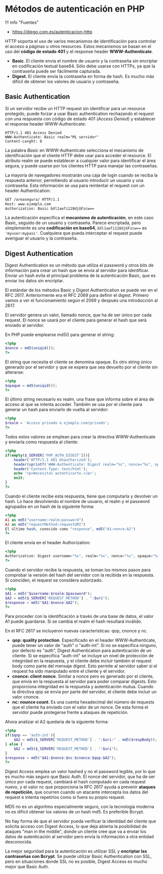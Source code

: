 # Métodos de autenticación en PHP

!!! info "Fuentes"
  - https://diego.com.es/autenticacion-http

HTTP soporta el uso de varios mecanismos de identificación para controlar el acceso a páginas u otros resources. Estos mecanismos se basan en el uso del **código de estado 401** y el response header **WWW-Authenticate**.

- **Basic**. El cliente envía el nombre de usuario y la contraseña sin encriptar en codificación textual base64. Sólo debe usarse con HTTPs, ya que la contraseña puede ser fácilmente capturada.
- **Digest**. El cliente envía la contraseña en forma de hash. Es mucho más difícil de obtener los valores de usuario y contraseña.

## Basic Authentication

Si un servidor recibe un HTTP request sin identificar para un resource protegido, puede forzar a usar Basic authentication rechazando el request con una respuesta con código de estado 401 (_Access Denied_) y establecer el response header WWW-Authenticate:

```
HTTP/1.1 401 Access Denied
WWW-Authenticate: Basic realm="Mi servidor"
Content-Lenght: 0
```

La palabra _Basic_ en WWW-Authenticate selecciona el mecanismo de identificación que el cliente HTTP debe usar para acceder el resource. El atributo realm se puede establecer a cualquier valor para identificar el área segura, y puede usarse por los clientes HTTP para manejar las contraseñas.

La mayoría de navegadores mostrarán una caja de login cuando se reciba la respuesta anterior, permitiendo al usuario introducir un usuario y una contraseña. Esta información se usa para reintentar el request con un header Authentication:

```html
GET /areasegura/ HTTP/1.1
Host: www.ejemplo.com
Authorization: Basic bXl1aefi128djGFzcw==
```

La autenticación especifica el **mecanismo de autenticación**, en este caso Basic, seguido de un usuario y contraseña. Parece encriptada, pero simplemente es una **codificación en base64**, `bXl1aefi128djGFzcw==` es `'myuser:mypass'`. Cualquiera que pueda interceptar el request puede averiguar el usuario y la contraseña.

## Digest Authentication

Digest Authentication es un método que utiliza el password y otros bits de información para crear un hash que se envía al servidor para identificar. Enviar un hash evita el principal problema de la autenticación Basic, que es enviar los datos sin encriptar.

El estándar de los métodos Basic y Digest Authentication se puede ver en el RFC 2617. Anteriormente era el RFC 2069 para definir el digest. Primero vamos a ver el funcionamiento según el 2069 y después una introducción al 2617.

El servidor genera un valor, llamado nonce, que ha de ser único por cada request. El nonce se usará por el cliente para generar el hash que será enviado al servidor.

En PHP puede emplearse md5() para generar el string:

```php
<?php
$nonce = md5(uniqid());
?>
```

El string que necesita el cliente se denomina opaque. Es otro string único generado por el servidor y que se espera que sea devuelto por el cliente sin alterarse:

```php
<?php
$opaque = md5(uniqid());
?>
```

El último string necesario es realm, una frase que informa sobre el área de acceso al que se intenta acceder. También se usa por el cliente para generar un hash para enviarlo de vuelta al servidor:

```php
<?php
$realm = 'Acceso privado a ejemplo.com/privado';
?>
```

Todos estos valores se emplean para crear la directiva WWW-Authenticate y enviarla como respuesta al cliente:

```php
<?php
if(empty($_SERVER['PHP_AUTH_DIGEST'])){
    header('HTTP/1.1 401 Unauthorized');
    header(sprintf('WWW-Authenticate: Digest realm="%s", nonce="%s", opaque="%s"', $realm, $nonce, $opaque));
    header('Content-Type: text/html');
    echo '<p>Necesitas autenticarte.</p>';
    exit;
}
?>
```

Cuando el cliente recibe esta respuesta, tiene que computarla y devolver un hash. Lo hace devolviendo el nombre de usuario, el realm y el password agrupados en un hash de la siguiente forma:

```php
<?php
A1 as md5("username:realm:password")
A2 as md5("requestMethod:requestURI")
El último hash, conocido como "response", md5("A1:nonce:A2")
?>
```

El cliente envía en el header Authorization:


```php
<?php
Authorization: Digest username="%s", realm="%s", nonce="%s", opaque="%s", uri="%s", response="%s"
?>
```

Cuando el servidor recibe la respuesta, se toman los mismos pasos para comprobar la versión del hash del servidor con la recibida en la respuesta. Si coinciden, el request se considera autorizado.

```php
<?php
$A1 = md5("$username:$realm:$password");
$A2 = md5($_SERVER['REQUEST_METHOD'] . ":$uri");
$response = md5("$A1:$nonce:$A2");
?>
```

Para proceder con la identificación a través de una base de datos, el valor A1 puede guardarse. Si se cambia el realm el hash resultará inválido.

En el RFC 2617 se incluyeron nuevas características: qop, cnonce y nc.

- **qop: quality protection**. Especificado en el header WWW-Authenticate, puede tener un valor de "auth" o "auth-int". Si no se especifica ninguno, por defecto es "auth", Digest Authentication para autenticación de un cliente. Si se especifica "auth-int" se incluye un nivel de protección de integridad en la respuesta, y el cliente debe incluir también el request body como parte del mensaje digest. Esto permite al servidor saber si el request ha sido manipulado entre el cliente y el servidor.
- **cnonce: client nonce**. Similar a nonce pero es generado por el cliente, que envía en la respuesta al servidor para poder comparar digests. Esto proporciona integridad en la respuesta y autenticación mutua. Cuando la directiva qop se envía por parte del servidor, el cliente debe incluir un valor cnonce.
- **nc: nounce count**. Es una cuenta hexadecimal del número de requests que el cliente ha enviado con el valor de un nonce. De esta forma el servidor puede protegerse frente a ataques de repetición.

Ahora analizar el A2 quedaría de la siguiente forma:

```php
<?php
if($qop == 'auth-int'){
    $A2 = md5($_SERVER['REQUEST_METHOD'] . ":$uri:" . md5($respBody));
} else {
    $A2 = md5($_SERVER['REQUEST_METHOD'] . ":$uri");
}
$response = md5("$A1:$nonce:$nc:$cnonce:$qop:$A2");
?>
```

Digest Access emplea un valor hashed y no el password legible, por lo que es mucho más seguro que Basic Auth. El nonce del servidor, que ha de ser único por cada request, cambiará el hash computado en cada request nuevo, y el valor nc que proporciona la RFC 2617 ayuda a prevenir **ataques de repetición**, que ocurren cuando un atacante intercepta los datos del request e intenta repetirlos como si fuera su propio request.

MD5 no es un algoritmo especialmente seguro, con la tecnología moderna no es difícil obtener los valores de un hash md5. Es preferible Bcrypt.

No hay forma de que el servidor pueda verificar la identidad del cliente que solicita acceso con Digest Access, lo que deja abierta la posibilidad de ataques "man in the middle", donde un cliente cree que va a enviar los datos de autenticación al servidor pero envía la información a otra entidad desconocida.

La mejor seguridad para la autenticación es utilizar SSL y **encriptar las contraseñas con Bcrypt**. Se puede utilizar Basic Authentication con SSL, pero en situaciones donde SSL no es posible, Digest Access es mucho mejor que Basic Auth.
